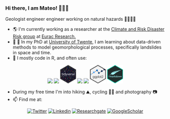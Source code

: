 ### Hi there, I am Mateo! 👋:colombia:

Geologist engineer engineer working on natural hazards :mount_fuji::volcano::cyclone::ocean:
- :earth_americas: I'm currently working as a researcher at the [Climate and Risk Disaster Risk group](https://www.eurac.edu/en/institutes-centers/institute-for-earth-observation/research-group/climate-and-disaster-risk) at [Eurac Research.](https://www.eurac.edu/en)
- :satellite: :sunrise_over_mountains: In my PhD at [University of Twente](https://www.itc.nl/), I am learning about data-driven methods to model geomorphological processes, specifically landslides in space and time.
- :green_book: I mostly code in R, and often use:

<p align="center">
<a https://github.com/rspatial/terra><img src="https://raw.githubusercontent.com/rspatial/terra/master/man/figures/logo.png" width="50px"/></a>
 <a href="https://github.com/r-tmap/tmap"><img src="https://user-images.githubusercontent.com/3457131/78889069-479c5480-7a63-11ea-9d76-e8a0acc55c3f.png" width="50px"/></a>
<a href="https://github.com/tidyverse/tidyverse"><img src="https://raw.githubusercontent.com/tidyverse/tidyverse/main/man/figures/logo.png" width="50px"/></a>
<a href="https://github.com/r-spatial/sf"><img src="https://user-images.githubusercontent.com/520851/34887433-ce1d130e-f7c6-11e7-83fc-d60ad4fae6bd.gif" width="50px"/></a>
<a href=https://github.com/r-spatial/mapview><img src="https://github.com/tim-salabim/mvl/blob/cstriestohelp/imagery/animated/box_anim.gif?raw=true" width="60px"/></a>
<a href="https://github.com/tidyverse/ggplot2"><img src="https://raw.githubusercontent.com/tidyverse/ggplot2/master/man/figures/logo.png" width="50px"/></a>
<a href="https://github.com/rstudio/rmarkdown"><img src="https://raw.githubusercontent.com/rstudio/hex-stickers/master/PNG/rmarkdown.png" width="50px"/></a>


- During my free time I'm into hiking :mountain:, cycling :biking_man: and photography :camera:
- :mailbox: Find me at:

<p align="center">
  <a href="https://twitter.com/mmorenoz"><img src="https://img.shields.io/badge/Twitter-1DA1F2?style=for-the-badge&logo=twitter&logoColor=white" alt="Twitter"></a>  
  <a href="https://www.linkedin.com/in/mmorenoz/"><img src="https://img.shields.io/badge/LinkedIn-0077B5?style=for-the-badge&logo=linkedin&logoColor=white" alt="Linkedin"></a>  
  <a href="https://www.researchgate.net/profile/Mateo-Moreno-5"><img src="https://img.shields.io/badge/ResearchGate-00CCBB?style=for-the-badge&logo=ResearchGate&logoColor=white" alt="Researchgate"></a>    
  <a href="https://scholar.google.com/citations?hl=en&user=58TdPa0AAAAJ"><img src="https://img.shields.io/badge/Googlescholar-010A0F?style=for-the-badge&logo=GoogleScholar&logoColor=white" alt="GoogleScholar"></a>
  

